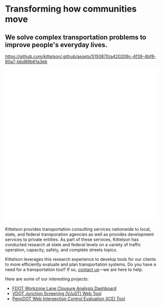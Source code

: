 # Transforming how communities move
## We solve complex transportation problems to improve people's everyday lives.

https://github.com/kittelson/.github/assets/5150870/a420209c-4f39-4bf8-80a7-bbd89b61a3eb


<img src="style.svg">
    
Kittelson provides transportation consulting services nationwide to local, state, and federal transporation agencies as well as provides development services to private entities. As part of these services, Kittelson has conducted research at state and federal levels on a variety of traffic operation, capacity, safety, and complete streets topics. 
    
 Kittelson leverages this research experience to develop tools for our clients to more efficiently evaluate and plan transportation systems. Do you have a need for a transportation tool? If&nbsp;so,&nbsp;[contact&nbsp;us](https://www.kittelson.com/contact/)—we are here to help.
 
 Here are some of our interesting projects:
 
 * [FDOT Workzone Lane Clousure Analysis Dashboard](https://project.kittelson.com/FDOT-WZ/)
 * [VDOT Junction Screening (VJuST) Web Tool](https://vjust.kittelson.com/)
 * [PennDOT Web Intersection Control Evaluation (ICE) Tool](https://www.dot.state.pa.us/public/Bureaus/BOMO/Portal/ICE/)
